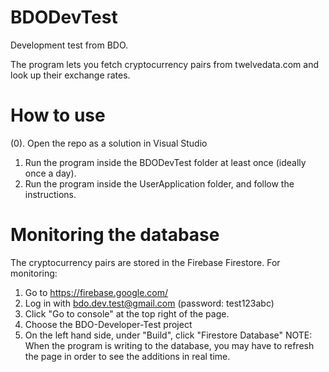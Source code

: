 # BDODevTest
Development test from BDO.

The program lets you fetch cryptocurrency pairs from twelvedata.com and look up their exchange rates.

# How to use
(0). Open the repo as a solution in Visual Studio
1. Run the program inside the BDODevTest folder at least once (ideally once a day).
2. Run the program inside the UserApplication folder, and follow the instructions.

# Monitoring the database
The cryptocurrency pairs are stored in the Firebase Firestore. 
For monitoring: 
1. Go to https://firebase.google.com/
2. Log in with bdo.dev.test@gmail.com (password: test123abc)
3. Click "Go to console" at the top right of the page.
4. Choose the BDO-Developer-Test project
5. On the left hand side, under "Build", click "Firestore Database"
 NOTE: When the program is writing to the database, you may have to refresh the page in order to see the additions in real time.
